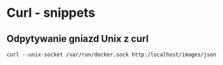 # Curl - snippets

## Odpytywanie gniazd Unix z curl

`curl --unix-socket /var/run/docker.sock http:/localhost/images/json`
